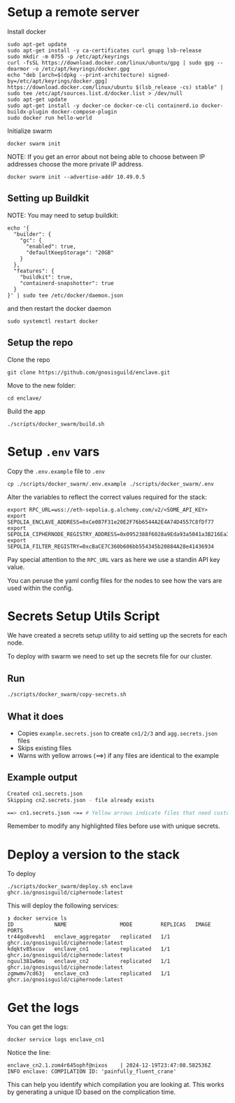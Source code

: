 # Setup a remote server

Install docker

```
sudo apt-get update
sudo apt-get install -y ca-certificates curl gnupg lsb-release
sudo mkdir -m 0755 -p /etc/apt/keyrings
curl -fsSL https://download.docker.com/linux/ubuntu/gpg | sudo gpg --dearmor -o /etc/apt/keyrings/docker.gpg
echo "deb [arch=$(dpkg --print-architecture) signed-by=/etc/apt/keyrings/docker.gpg] https://download.docker.com/linux/ubuntu $(lsb_release -cs) stable" | sudo tee /etc/apt/sources.list.d/docker.list > /dev/null
sudo apt-get update
sudo apt-get install -y docker-ce docker-ce-cli containerd.io docker-buildx-plugin docker-compose-plugin
sudo docker run hello-world
```


Initialize swarm

```
docker swarm init
```

NOTE: If you get an error about not being able to choose between IP addresses choose the more private IP address.


```
docker swarm init --advertise-addr 10.49.0.5
```

## Setting up Buildkit

NOTE: You may need to setup buildkit:

```
echo '{
  "builder": {
    "gc": {
      "enabled": true,
      "defaultKeepStorage": "20GB"
    }
  },
  "features": {
    "buildkit": true,
    "containerd-snapshotter": true
  }
}' | sudo tee /etc/docker/daemon.json
```

and then restart the docker daemon

```
sudo systemctl restart docker
```

## Setup the repo

Clone the repo

```
git clone https://github.com/gnosisguild/enclave.git
```

Move to the new folder:

```
cd enclave/
```

Build the app

```
./scripts/docker_swarm/build.sh
```

# Setup `.env` vars

Copy the `.env.example` file to `.env`

```
cp ./scripts/docker_swarm/.env.example ./scripts/docker_swarm/.env
```

Alter the variables to reflect the correct values required for the stack:

```
export RPC_URL=wss://eth-sepolia.g.alchemy.com/v2/<SOME_API_KEY>
export SEPOLIA_ENCLAVE_ADDRESS=0xCe087F31e20E2F76b6544A2E4A74D4557C8fDf77
export SEPOLIA_CIPHERNODE_REGISTRY_ADDRESS=0x0952388f6028a9Eda93a5041a3B216Ea331d97Ab
export SEPOLIA_FILTER_REGISTRY=0xcBaCE7C360b606bb554345b20884A28e41436934
```

Pay special attention to the `RPC_URL` vars as here we use a standin API key value.

You can peruse the yaml config files for the nodes to see how the vars are used within the config.

# Secrets Setup Utils Script

We have created a secrets setup utility to aid setting up the secrets for each node.
 
To deploy with swarm we need to set up the secrets file for our cluster.

## Run
```bash
./scripts/docker_swarm/copy-secrets.sh
```

## What it does
- Copies `example.secrets.json` to create `cn1/2/3` and `agg.secrets.json` files
- Skips existing files
- Warns with yellow arrows (==>) if any files are identical to the example

## Example output
```bash
Created cn1.secrets.json
Skipping cn2.secrets.json - file already exists

==> cn1.secrets.json <== # Yellow arrows indicate files that need customization
```

Remember to modify any highlighted files before use with unique secrets.

# Deploy a version to the stack

To deploy 

```
./scripts/docker_swarm/deploy.sh enclave ghcr.io/gnosisguild/ciphernode:latest
```

This will deploy the following services:

```
❯ docker service ls
ID             NAME                 MODE         REPLICAS   IMAGE                  PORTS
tr44go8vevh1   enclave_aggregator   replicated   1/1        ghcr.io/gnosisguild/ciphernode:latest
kdqktv85xcuv   enclave_cn1          replicated   1/1        ghcr.io/gnosisguild/ciphernode:latest
nguul381w6mu   enclave_cn2          replicated   1/1        ghcr.io/gnosisguild/ciphernode:latest
zgmwmv7cd63j   enclave_cn3          replicated   1/1        ghcr.io/gnosisguild/ciphernode:latest
```

# Get the logs

You can get the logs:

```
docker service logs enclave_cn1
```

Notice the line:

```
enclave_cn2.1.zom4r645ophf@nixos    | 2024-12-19T23:47:08.582536Z  INFO enclave: COMPILATION ID: 'painfully_fluent_crane'
```

This can help you identify which compilation you are looking at. This works by generating a unique ID based on the complication time.

